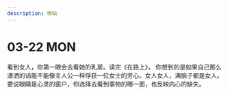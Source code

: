```yaml
---
description: 稀缺
---
```


# 03-22 MON

看到女人，你第一眼会去看她的乳房。读完《在路上》， 你想到的是如果自己那么潇洒的话能不能像主人公一样俘获一位女士的芳心。女人女人，满脑子都是女人。要说眼睛是心灵的窗户，你选择去看到事物的哪一面，也反映内心的缺失。

